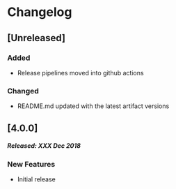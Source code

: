 # Changelog

## [Unreleased]
### Added
- Release pipelines moved into github actions
### Changed
- README.md updated with the latest artifact versions

## [4.0.0]
##### Released: XXX Dec 2018

### New Features
* Initial release
